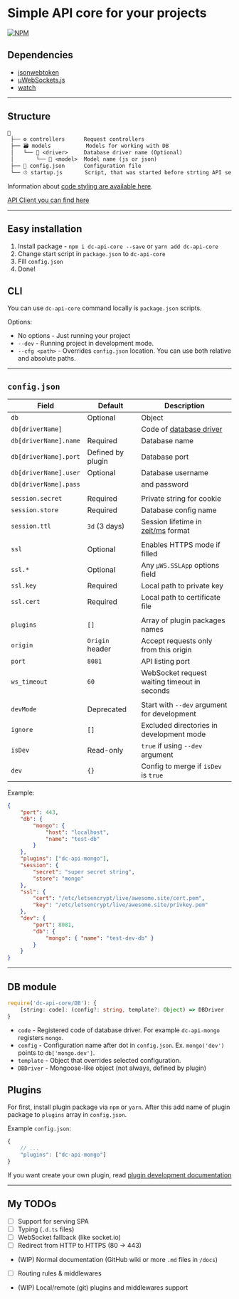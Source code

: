 # Simple API core for your projects

[![NPM](https://nodei.co/npm/dc-api-core.png)](https://npmjs.com/package/dc-api-core)

## Dependencies

* [jsonwebtoken](https://github.com/auth0/node-jsonwebtoken)
* [μWebSockets.js](https://github.com/uNetworking/uWebSockets.js)
* [watch](https://github.com/mikeal/watch)

---

## Structure

```txt
📙
 ├── ⚙️ controllers      Request controllers
 ├── 🗃️ models           Models for working with DB
 │   └── 📁 <driver>     Database driver name (Optional)
 │       └── 📜 <model>  Model name (js or json)
 ├── ️📃 config.json      Configuration file
 └── ⏱ startup.js       Script, that was started before strting API server
```

Information about [code styling are available here](docs/CodeStyling.md).

[API Client you can find here](https://github.com/DimaCrafter/dc-api-client)

---

## Easy installation

1) Install package - `npm i dc-api-core --save` or `yarn add dc-api-core`
2) Change start script in `package.json` to `dc-api-core`
3) Fill `config.json`
4) Done!

## CLI

You can use `dc-api-core` command locally is `package.json` scripts.

Options:

* No options - Just running your project
* `--dev` - Running project in development mode.
* `--cfg <path>` - Overrides `config.json` location. You can use both relative and absolute paths.

---

## `config.json`

| Field                 | Default             | Description                                  |
|-----------------------|---------------------|----------------------------------------------|
| `db`                  | Optional            | Object                                       |
| `db[driverName]`      |                     | Code of [database driver](#DB-module)        |
| `db[driverName].name` | Required            | Database name                                |
| `db[driverName].port` | Defined by plugin   | Database port                                |
| `db[driverName].user` | Optional            | Database username                            |
| `db[driverName].pass` |                     | and password                                 |
|                       |                     |                                              |
| `session.secret`      | Required            | Private string for cookie                    |
| `session.store`       | Required            | Database config name                         |
| `session.ttl`         | `3d` (3 days)       | Session lifetime in [zeit/ms] format         |
|                       |                     |                                              |
| `ssl`                 | Optional            | Enables HTTPS mode if filled                 |
| `ssl.*`               | Optional            | Any `μWS.SSLApp` options field               |
| `ssl.key`             | Required            | Local path to private key                    |
| `ssl.cert`            | Required            | Local path to certificate file               |
|                       |                     |                                              |
| `plugins`             | `[]`                | Array of plugin packages names               |
| `origin`              | `Origin` header     | Accept requests only from this origin        |
| `port`                | `8081`              | API listing port                             |
| `ws_timeout`          | `60`                | WebSocket request waiting timeout in seconds |
|                       |                     |                                              |
| `devMode`             | Deprecated          | Start with `--dev` argument for development  |
| `ignore`              | `[]`                | Excluded directories in development mode     |
| `isDev`               | Read-only           | `true` if using `--dev` argument             |
| `dev`                 | `{}`                | Config to merge if `isDev` is `true`         |

[zeit/ms]: https://github.com/zeit/ms

Example:

```json
{
    "port": 443,
    "db": {
        "mongo": {
            "host": "localhost",
            "name": "test-db"
        }
    },
    "plugins": ["dc-api-mongo"],
    "session": {
        "secret": "super secret string",
        "store": "mongo"
    },
    "ssl": {
        "cert": "/etc/letsencrypt/live/awesome.site/cert.pem",
        "key": "/etc/letsencrypt/live/awesome.site/privkey.pem"
    },
    "dev": {
        "port": 8081,
        "db": {
            "mongo": { "name": "test-dev-db" }
        }
    }
}
```

---

## DB module

```ts
require('dc-api-core/DB'): {
    [string: code]: (config?: string, template?: Object) => DBDriver
}
```

* `code` - Registered code of database driver. For example `dc-api-mongo` registers `mongo`.
* `config` - Configuration name after dot in `config.json`. Ex. `mongo('dev')` points to `db['mongo.dev']`.
* `template` - Object that overrides selected configuration.
* `DBDriver` - Mongoose-like object (not always, defined by plugin)

## Plugins

For first, install plugin package via `npm` or `yarn`.
After this add name of plugin package to `plugins` array in `config.json`.

Example `config.json`:

```js
{
    // ...
    "plugins": ["dc-api-mongo"]
}
```

If you want create your own plugin, read [plugin development documentation](docs/Plugins.md)

---

## My TODOs

* [ ] Support for serving SPA
* [ ] Typing (`.d.ts` files)
* [ ] WebSocket fallback (like socket.io)
* [ ] Redirect from HTTP to HTTPS (80 -> 443)
* (WIP) Normal documentation (GitHub wiki or more `.md` files in `/docs`)
* [ ] Routing rules & middlewares
* (WIP) Local/remote (git) plugins and middlewares support
